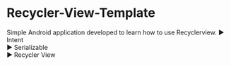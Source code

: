 # Recycler-View-Template
Simple Android application developed to learn how to use Recyclerview.
► Intent  
► Serializable  
► Recycler View  
